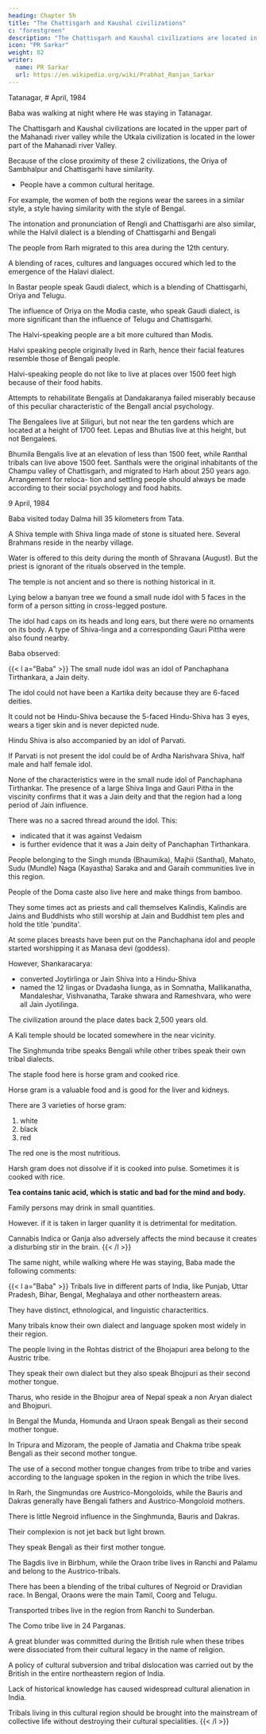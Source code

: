 ```yaml
---
heading: Chapter 5h
title: "The Chattisgarh and Kaushal civilizations"
c: "forestgreen"
description: "The Chattisgarh and Kaushal civilizations are located in the upper part of the Mahanadi river valley while the Utkala civilization is located in the lower part of the Mahanadi river Valley"
icon: "PR Sarkar"
weight: 82
writer:
  name: PR Sarkar
  url: https://en.wikipedia.org/wiki/Prabhat_Ranjan_Sarkar
---
```




Tatanagar, # April, 1984

<!-- 139 -->

Baba was walking at night where He was staying in Tatanagar.

The Chattisgarh and Kaushal civilizations are located in the upper part of the Mahanadi river valley while the Utkala civilization is located in the lower part of the Mahanadi river Valley.

Because of the close proximity of these 2 civilizations, the Oriya of Sambhalpur and Chattisgarhi have similarity. 
- People have a common cultural heritage. 

For example, the women of both the regions wear the sarees in a similar style, a style having similarity with the style of Bengal. 

The intonation and pronunciation of Rengli and Chattisgarhi are also similar, while the Halvil dialect is a blending of Chattisgarhi and Bengali

The people from Rarh migrated to this area during the 12th century.

A blending of races, cultures and languages occured which led to the emergence of the Halavi dialect. 

In Bastar people speak Gaudi dialect, which is a blending of Chattisgarhi, Oriya and Telugu.

The influence of Oriya on the Modia caste, who speak Gaudi dialect, is more significant than the influence of Telugu and Chattisgarhi. 

The Halvi-speaking people are a bit more cultured than Modis.

Halvi speaking people originally lived in Rarh, hence their facial features resemble those of Bengali people. 

Halvi-speaking people do not like to live at places over 1500 feet high because of their food habits. 

Attempts to rehabilitate Bengalis at Dandakaranya failed miserably because of this peculiar characteristic of the Bengall ancial psychology. 

The Bengalees live at Siliguri, but not near the ten gardens which are located at a height of 1700 feet. Lepas and Bhutias live at this height, but not Bengalees.

Bhumila Bengalis live at an elevation of less than 1500 feet, while Ranthal tribals can live above 1500 feet. Santhals were the original inhabitants of the Champu valley of Chattisgarh, and migrated to Harh about 250 years ago. Arrangement for reloca- tion and settling people should always be made according to their social psychology and food habits.

<!-- 140 -->

9 April, 1984

Baba visited today Dalma hill 35 kilometers from Tata.

A Shiva temple with Shiva linga made of stone is situated here. Several Brahmans reside in the nearby village. 

Water is offered to this deity during the month of Shravana (August). But the priest is ignorant of the rituals observed in the temple.

The temple is not ancient and so there is nothing historical in it.

Lying below a banyan tree we found a small nude idol with 5 faces in the form of a person sitting in cross-legged posture. 

The idol had caps on its heads and long ears, but there were no ornaments on its body. A type of Shiva-linga and a corresponding Gauri Pittha were also found nearby. 

Baba observed:

{{< l a="Baba" >}}
The small nude idol was an idol of Panchaphana Tirthankara, a Jain deity. 

The idol could not have been a Kartika deity because they are 6-faced deities.

It could not be Hindu-Shiva because the 5-faced Hindu-Shiva has 3 eyes, wears a tiger skin and is never depicted nude. 

Hindu Shiva is also accompanied by an idol of Parvati. 

If Parvati is not present the idol could be of Ardha Narishvara Shiva, half male and half female idol. 

None of the characteristics were in the small nude idol of Panchaphana Tirthankar. The presence of a large Shiva linga and Gauri Pitha in the viscinity confirms that it was a Jain deity and that the region had a long period of Jain influence.

There was no a sacred thread around the idol. This:
- indicated that it was against Vedaism
- is further evidence that it was a Jain deity of Panchaphan Tirthankara.

People belonging to the Singh munda (Bhaumika), Majhii (Santhal), Mahato, Sudu (Mundle) Naga (Kayastha) Saraka and and Garaih communities live in this region. 

People of the Doma caste also live here and make things from bamboo. 

They some times act as priests and call themselves Kalindis, Kalindis are Jains and Buddhists who still worship at Jain and Buddhist tem ples and hold the title 'pundita'.

At some places breasts have been put on the Panchaphana idol and people started worshipping it as Manasa devi (goddess).

However, Shankaracarya:
- converted Joytirlinga or Jain Shiva into a Hindu-Shiva
- named the 12 lingas or Dvadasha liunga, as in Somnatha, Mallikanatha, Mandaleshar, Vishvanatha, Tarake shwara and Rameshvara, who were all Jain Jyotilinga.

The civilization around the place dates back 2,500 years old.

A Kali temple should be located somewhere in the near vicinity.

The Singhmunda tribe speaks Bengali while other tribes speak their own tribal dialects.

The staple food here is horse gram and cooked rice. 

Horse gram is a valuable food and is good for the liver and kidneys. 

There are 3 varieties of horse gram:

1. white
2. black
3. red 

The red one is the most nutritious. 

Harsh gram does not dissolve if it is cooked into pulse. Sometimes it is cooked with rice.

**Tea contains tanic acid, which is static and bad for the mind and body.** 

Family persons may drink in small quantities. 

However. if it is taken in larger quanlity it is detrimental for meditation. 

Cannabis Indica or Ganja also adversely affects the mind because it creates a disturbing stir in the brain.
{{< /l >}}


The same night, while walking where He was staying, Baba made the following comments:

{{< l a="Baba" >}}
Tribals live in different parts of India, like Punjab, Uttar Pradesh, Bihar, Bengal, Meghalaya and other northeastern areas.

They have distinct, ethnological, and linguistic characteritics.

Many tribals know their own dialect and language spoken most widely in their region. 

The people living in the Rohtas district of the Bhojapuri area belong to the Austric tribe. 

They speak their own dialect but they also speak Bhojpuri as their second mother tongue. 

Tharus, who reside in the Bhojpur area of Nepal speak a non Aryan dialect and Bhojpuri. 

In Bengal the Munda, Homunda and Uraon speak Bengali as their second mother tongue. 

In Tripura and Mizoram, the people of Jamatia and Chakma tribe speak Bengali as their second mother tongue. 

The use of a second mother tongue changes from tribe to tribe and varies according to the language spoken in the region in which the tribe lives.

<!-- 142 -->

In Rarh, the Singmundas ore Austrico-Mongoloids, while the Bauris and Dakras generally have Bengali fathers and Austrico-Mongoloid mothers.

There is little Negroid influence in the Singhmunda, Bauris and Dakras. 

Their complexion is not jet back but light brown. 

They speak Bengali as their first mother tongue.

The Bagdis live in Birbhum, while the Oraon tribe lives in Ranchi and Palamu and belong to the Austrico-tribals.

There has been a blending of the tribal cultures of Negroid or Dravidian race. In Bengal, Oraons were the main Tamil, Coorg and Telugu.

Transported tribes live in the region from Ranchi to Sunderban. 

The Como tribe live in 24 Parganas. 

A great blunder was committed during the British rule when these tribes were dissociated from their cultural legacy in the name of religion.

A policy of cultural subversion and tribal dislocation was carried out by the British in the entire northeastern region of India.

Lack of historical knowledge has caused widespread cultural alienation in India. 

Tribals living in this cultural region should be brought into the mainstream of collective life without destroying their cultural specialities.
{{< /l >}}

